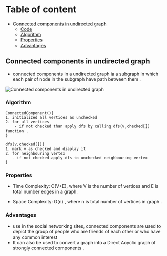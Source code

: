 # Table of content
- [Connected components in undirected graph](#connected-components-in-undirected-graph)
    - [Code](ConnectedComponentUndirectedGraph.cpp)
    - [Algorithm](#algorithm)
    - [Properties](#properties)
    - [Advantages](#advantages)


## Connected components in undirected graph
- connected components in a undirected graph ia a subgraph in which each pair of node in the subgraph have path between them .

<!-- image to help better explain the concept -->

![Connected components in undirected graph](https://media.geeksforgeeks.org/wp-content/uploads/20190401132549/Diagram.jpg)

### Algorithm
```
ConnectedComponent(){
1. initialized all vertices as unchecked
2. for all vertices
    - if not checked than apply dfs by calling dfs(v,checked[]) function .
}

dfs(v,checked[]){
1. mark v as checked and diaplay it
2. for neighbouring vertex 
   - if not checked apply dfs to unchecked neighbouring vertex
}

```

### Properties

- Time Complexity: O(V+E), where V is the number of vertices and E is total number edges in a graph.

- Space Complexity: O(n) , where n is total number of vertices in graph .

### Advantages
- use in the social networking sites, connected components are used to depict the group of people who are friends of each other or who have any common interest
- It can also be used to convert a graph into a Direct Acyclic graph of strongly connected components .
